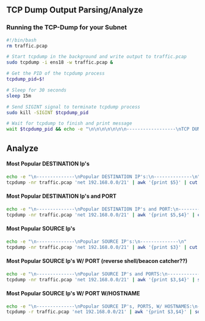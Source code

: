 ## TCP Dump Output Parsing/Analyze ##

### Running the TCP-Dump for your Subnet ###
```bash
#!/bin/bash
rm traffic.pcap

# Start tcpdump in the background and write output to traffic.pcap
sudo tcpdump -i ens18 -w traffic.pcap &

# Get the PID of the tcpdump process
tcpdump_pid=$!

# Sleep for 30 seconds
sleep 15m

# Send SIGINT signal to terminate tcpdump process
sudo kill -SIGINT $tcpdump_pid

# Wait for tcpdump to finish and print message
wait $tcpdump_pid && echo -e "\n\n\n\n\n\n\n------------------\nTCP DUMP FINISHED\n------------------" || echo -e "TCP DUMP TERMINATED!"
```

## Analyze ##

#### Most Popular DESTINATION Ip's 

```bash
echo -e "\n--------------\nPopular DESTINATION IP's:\n--------------\n"
tcpdump -nr traffic.pcap 'net 192.168.0.0/21' | awk '{print $5}' | cut -d. -f1,2,3,4 | sort | uniq -c | sort -nr
```

#### Most Popular DESTINATION Ip's and PORT

```bash
echo -e "\n--------------\nPopular DESTINATION IP's and PORT:\n--------------\n"
tcpdump -nr traffic.pcap 'net 192.168.0.0/21' | awk '{print $5,$4}' | cut -d. -f1,2,3,4 | sort | uniq -c | sort -nr
```

#### Most Popular SOURCE Ip's 

```bash
echo -e "\n--------------\nPopular SOURCE IP's:\n--------------\n"
tcpdump -nr traffic.pcap 'net 192.168.0.0/21' | awk '{print $3}' | cut -d. -f1,2,3,4 | sort | uniq -c | sort -nr
```

#### Most Popular SOURCE Ip's W/ PORT (reverse shell/beacon catcher??)
```bash
echo -e "\n--------------\nPopular SOURCE IP's and PORTS:\n--------------\n"
tcpdump -nr traffic.pcap 'net 192.168.0.0/21' | awk '{print $3,$4}' | sort | uniq -c | sort -nr
```

#### Most Popular SOURCE Ip's W/ PORT W/HOSTNAME
```bash
echo -e "\n--------------\nPopular SOURCE IP's, PORTS, W/ HOSTNAMES:\n--------------\n"
tcpdump -r traffic.pcap 'net 192.168.0.0/21' | awk '{print $3,$4}' | sort | uniq -c | sort -nr
```


